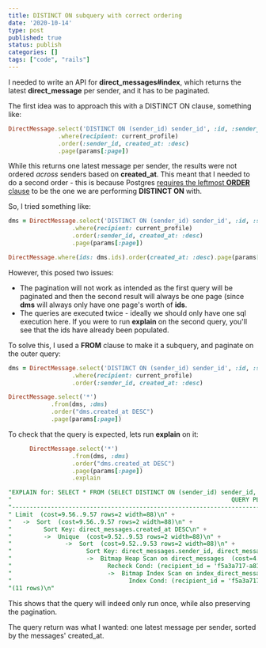 ```yaml
---
title: DISTINCT ON subquery with correct ordering
date: '2020-10-14'
type: post
published: true
status: publish
categories: []
tags: ["code", "rails"]
---
```

I needed to write an API for **direct_messages#index**, which returns the latest **direct_message** per sender, and it has to be paginated.

The first idea was to approach this with a DISTINCT ON clause, something like:
~~~ruby
DirectMessage.select('DISTINCT ON (sender_id) sender_id', :id, :sender_id, :message, :created_at)
              .where(recipient: current_profile)
              .order(:sender_id, created_at: :desc)
              .page(params[:page])
~~~

While this returns one latest message per sender, the results were not ordered *across* senders based on **created_at**. This meant that I needed to do a second order - this is because Postgres
[requires the leftmost **ORDER** clause](https://www.postgresql.org/docs/9.5/sql-select.html#SQL-DISTINCT) to be the one we are performing **DISTINCT ON** with.


So, I tried something like:

~~~ruby
dms = DirectMessage.select('DISTINCT ON (sender_id) sender_id', :id, :sender_id, :message, :created_at)
                  .where(recipient: current_profile)
                  .order(:sender_id, created_at: :desc)
                  .page(params[:page])

DirectMessage.where(ids: dms.ids).order(created_at: :desc).page(params[:page])
~~~

However, this posed two issues:

* The pagination will not work as intended as the first query will be paginated and then the second result will always be one page (since **dms** will always only have one page's worth of **ids**.
* The queries are executed twice - ideally we should only have one sql execution here. If you were to run **explain** on the second query, you'll see that the ids have already been populated.

To solve this, I used a **FROM** clause to make it a subquery, and paginate on the outer query:

~~~ruby
dms = DirectMessage.select('DISTINCT ON (sender_id) sender_id', :id, :sender_id, :message, :created_at)
                  .where(recipient: current_profile)
                  .order(:sender_id, created_at: :desc)

DirectMessage.select('*')
            .from(dms, :dms)
            .order("dms.created_at DESC")
            .page(params[:page])
~~~

To check that the query is expected, lets run **explain** on it:
~~~ruby
      DirectMessage.select('*')
                  .from(dms, :dms)
                  .order("dms.created_at DESC")
                  .page(params[:page])
                  .explain
~~~

~~~sql
"EXPLAIN for: SELECT * FROM (SELECT DISTINCT ON (sender_id) sender_id, \"direct_messages\".\"id\", \"direct_messages\".\"sender_id\", \"direct_messages\".\"message\", \"direct_messages\".\"created_at\" FROM \"direct_messages\" WHERE \"direct_messages\".\"recipient_id\" = $1 ORDER BY \"direct_messages\".\"sender_id\" ASC, \"direct_messages\".\"created_at\" DESC) dms ORDER BY dms.created_at DESC LIMIT $3 OFFSET $4 [[\"recipient_id\", \"f5a3a717-a81a-48e8-9f10-31c825c52fb9\"], [\"LIMIT\", 10], [\"OFFSET\", 0]]\n" +
"                                                              QUERY PLAN\n" +
"---------------------------------------------------------------------------------------------------------------------------------------\n" +
" Limit  (cost=9.56..9.57 rows=2 width=88)\n" +
"   ->  Sort  (cost=9.56..9.57 rows=2 width=88)\n" +
"         Sort Key: direct_messages.created_at DESC\n" +
"         ->  Unique  (cost=9.52..9.53 rows=2 width=88)\n" +
"               ->  Sort  (cost=9.52..9.53 rows=2 width=88)\n" +
"                     Sort Key: direct_messages.sender_id, direct_messages.created_at DESC\n" +
"                     ->  Bitmap Heap Scan on direct_messages  (cost=4.17..9.51 rows=2 width=88)\n" +
"                           Recheck Cond: (recipient_id = 'f5a3a717-a81a-48e8-9f10-31c825c52fb9'::uuid)\n" +
"                           ->  Bitmap Index Scan on index_direct_messages_on_recipient_id (cost=0.00..4.17 rows=2 width=0)\n" +
"                                 Index Cond: (recipient_id = 'f5a3a717-a81a-48e8-9f10-31c825c52fb9'::uuid)\n" +
"(11 rows)\n"
~~~

This shows that the query will indeed only run once, while also preserving the pagination.

The query return was what I wanted: one latest message per sender, sorted by the messages' created_at.